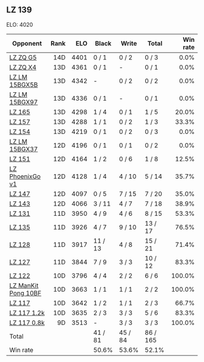 ## LZ 139 ##

ELO: 4020

Opponent | Rank | ELO | Black | Write | Total | Win rate
---------|-----:|----:|-------|-------|-------|-------:
[LZ ZQ G5](LZ%20ZQ%20G5.md) | 14D | 4401 | 0 / 1 | 0 / 2 | 0 / 3 | 0.0%
[LZ ZQ X4](LZ%20ZQ%20X4.md) | 13D | 4361 | 0 / 1 | - | 0 / 1 | 0.0%
[LZ LM 15BGX5B](LZ%20LM%2015BGX5B.md) | 13D | 4342 | - | 0 / 2 | 0 / 2 | 0.0%
[LZ LM 15BGX97](LZ%20LM%2015BGX97.md) | 13D | 4336 | 0 / 1 | - | 0 / 1 | 0.0%
[LZ 165](LZ%20165.md) | 13D | 4298 | 1 / 4 | 0 / 1 | 1 / 5 | 20.0%
[LZ 157](LZ%20157.md) | 13D | 4288 | 1 / 1 | 0 / 2 | 1 / 3 | 33.3%
[LZ 154](LZ%20154.md) | 13D | 4219 | 0 / 1 | 0 / 2 | 0 / 3 | 0.0%
[LZ LM 15BGX37](LZ%20LM%2015BGX37.md) | 12D | 4196 | 0 / 1 | 0 / 1 | 0 / 2 | 0.0%
[LZ 151](LZ%20151.md) | 12D | 4164 | 1 / 2 | 0 / 6 | 1 / 8 | 12.5%
[LZ PhoenixGo v1](LZ%20PhoenixGo%20v1.md) | 12D | 4128 | 1 / 4 | 4 / 10 | 5 / 14 | 35.7%
[LZ 147](LZ%20147.md) | 12D | 4097 | 0 / 5 | 7 / 15 | 7 / 20 | 35.0%
[LZ 143](LZ%20143.md) | 12D | 4066 | 3 / 11 | 4 / 7 | 7 / 18 | 38.9%
[LZ 131](LZ%20131.md) | 11D | 3950 | 4 / 9 | 4 / 6 | 8 / 15 | 53.3%
[LZ 135](LZ%20135.md) | 11D | 3926 | 4 / 7 | 9 / 10 | 13 / 17 | 76.5%
[LZ 128](LZ%20128.md) | 11D | 3917 | 11 / 13 | 4 / 8 | 15 / 21 | 71.4%
[LZ 127](LZ%20127.md) | 11D | 3844 | 7 / 9 | 3 / 3 | 10 / 12 | 83.3%
[LZ 122](LZ%20122.md) | 10D | 3796 | 4 / 4 | 2 / 2 | 6 / 6 | 100.0%
[LZ ManKit Pong 10BF](LZ%20ManKit%20Pong%2010BF.md) | 10D | 3663 | 1 / 1 | 1 / 1 | 2 / 2 | 100.0%
[LZ 117](LZ%20117.md) | 10D | 3642 | 1 / 2 | 1 / 1 | 2 / 3 | 66.7%
[LZ 117 1.2k](LZ%20117%201.2k.md) | 10D | 3635 | 2 / 3 | 3 / 3 | 5 / 6 | 83.3%
[LZ 117 0.8k](LZ%20117%200.8k.md) | 9D | 3513 | - | 3 / 3 | 3 / 3 | 100.0%
Total | | | 41 / 81 | 45 / 84 | 86 / 165 | 
Win rate| | | 50.6% | 53.6% | 52.1% | 
